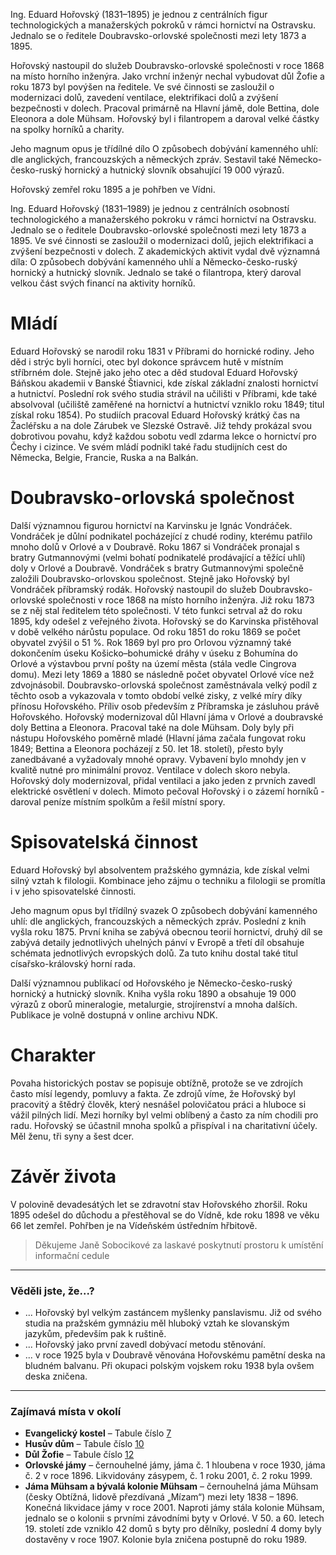 Ing. Eduard Hořovský (1831–1895) je jednou z centrálních figur technologických a manažerských pokroků v rámci hornictví na Ostravsku. Jednalo se o ředitele Doubravsko-orlovské společnosti mezi lety 1873 a 1895.

Hořovský nastoupil do služeb Doubravsko-orlovské společnosti v roce 1868 na místo horního inženýra. Jako vrchní inženýr nechal vybudovat důl Žofie a roku 1873 byl povýšen na ředitele. Ve své činnosti se zasloužil o modernizaci dolů, zavedení ventilace, elektrifikaci dolů a zvýšení bezpečnosti v dolech. Pracoval primárně na Hlavní jámě, dole Bettina, dole Eleonora a dole Mühsam. Hořovský byl i filantropem a daroval velké částky na spolky horníků a charity.

Jeho magnum opus je třídílné dílo O způsobech dobývání kamenného uhlí: dle anglických, francouzských a německých zpráv. Sestavil také Německo-česko-ruský hornický a hutnický slovník obsahující 19 000 výrazů.

Hořovský zemřel roku 1895 a je pohřben ve Vídni.

Ing. Eduard Hořovský (1831–1989) je jednou z centrálních osobností technologického a manažerského pokroku v rámci hornictví na Ostravsku. Jednalo se o ředitele Doubravsko-orlovské společnosti mezi lety 1873 a 1895. Ve své činnosti se zasloužil o modernizaci dolů, jejich elektrifikaci a zvýšení bezpečnosti v dolech. Z akademických aktivit vydal dvě významná díla: O způsobech dobývání kamenného uhlí a Německo-česko-ruský hornický a hutnický slovník. Jednalo se také o filantropa, který daroval velkou část svých financí na aktivity horníků.

# Mládí

Eduard Hořovský se narodil roku 1831 v Příbrami do hornické rodiny. Jeho děd i strýc byli horníci, otec byl dokonce správcem hutě v místním stříbrném dole. Stejně jako jeho otec a děd studoval Eduard Hořovský Báňskou akademii v Banské Štiavnici, kde získal základní znalosti hornictví a hutnictví. Poslední rok svého studia strávil na učilišti v Příbrami, kde také absolvoval (učiliště zaměřené na hornictví a hutnictví vzniklo roku 1849; titul získal roku 1854). Po studiích pracoval Eduard Hořovský krátký čas na Žacléřsku a na dole Zárubek ve Slezské Ostravě. Již tehdy prokázal svou dobrotivou povahu, když každou sobotu vedl zdarma lekce o hornictví pro Čechy i cizince. Ve svém mládí podnikl také řadu studijních cest do Německa, Belgie, Francie, Ruska a na Balkán.

# Doubravsko-orlovská společnost

Další významnou figurou hornictví na Karvinsku je Ignác Vondráček. Vondráček je důlní podnikatel pocházející z chudé rodiny, kterému patřilo mnoho dolů v Orlové a v Doubravě. Roku 1867 si Vondráček pronajal s bratry Gutmannovými (velmi bohatí podnikatelé prodávající a těžící uhlí) doly v Orlové a Doubravě. Vondráček s bratry Gutmannovými společně založili Doubravsko-orlovskou společnost. Stejně jako Hořovský byl Vondráček příbramský rodák.
Hořovský nastoupil do služeb Doubravsko-orlovské společnosti v roce 1868 na místo horního inženýra. Již roku 1873 se z něj stal ředitelem této společnosti. V této funkci setrval až do roku 1895, kdy odešel z veřejného života.
Hořovský se do Karvinska přistěhoval v době velkého nárůstu populace. Od roku 1851 do roku 1869 se počet obyvatel zvýšil o 51 %. Rok 1869 byl pro pro Orlovou významný také dokončením úseku Košicko–bohumické dráhy v úseku z Bohumína do Orlové a výstavbou první pošty na území města (stála vedle Cingrova domu). Mezi lety 1869 a 1880 se následně počet obyvatel Orlové více než zdvojnásobil. Doubravsko-orlovská společnost zaměstnávala velký podíl z těchto osob a vykazovala v tomto období velké zisky, z velké míry díky přínosu Hořovského. Příliv osob především z Příbramska je zásluhou právě Hořovského.
Hořovský modernizoval důl Hlavní jáma v Orlové a doubravské doly Bettina a Eleonora. Pracoval také na dole Mühsam. Doly byly při nástupu Hořovského poměrně mladé (Hlavní jáma začala fungovat roku 1849; Bettina a Eleonora pocházejí z 50. let 18. století), přesto byly zanedbávané a vyžadovaly mnohé opravy. Vybavení bylo mnohdy jen v kvalitě nutné pro minimální provoz. Ventilace v dolech skoro nebyla. Hořovský doly modernizoval, přidal ventilaci a jako jeden z prvních zavedl elektrické osvětlení v dolech. Mimoto pečoval Hořovský i o zázemí horníků - daroval peníze místním spolkům a řešil místní spory.

# Spisovatelská činnost

Eduard Hořovský byl absolventem pražského gymnázia, kde získal velmi silný vztah k filologii. Kombinace jeho zájmu o techniku a filologii se promítla i v jeho spisovatelské činnosti.

Jeho magnum opus byl třídílný svazek O způsobech dobývání kamenného uhlí: dle anglických, francouzských a německých zpráv. Poslední z knih vyšla roku 1875. První kniha se zabývá obecnou teorií hornictví, druhý díl se zabývá detaily jednotlivých uhelných pánví v Evropě a třetí díl obsahuje schémata jednotlivých evropských dolů. Za tuto knihu dostal také titul císařsko-královský horní rada.

Další významnou publikací od Hořovského je Německo-česko-ruský hornický a hutnický slovník. Kniha vyšla roku 1890 a obsahuje 19 000 výrazů z oborů mineralogie, metalurgie, strojírenství a mnoha dalších. Publikace je volně dostupná v online archivu NDK.

# Charakter

Povaha historických postav se popisuje obtížně, protože se ve zdrojích často mísí legendy, pomluvy a fakta. Ze zdrojů víme, že Hořovský byl pracovitý a štědrý člověk, který nesnášel polovičatou práci a hluboce si vážil pilných lidí. Mezi horníky byl velmi oblíbený a často za ním chodili pro radu. Hořovský se účastnil mnoha spolků a přispíval i na charitativní účely. 
Měl ženu, tři syny a šest dcer.

# Závěr života

V polovině devadesátých let se zdravotní stav Hořovského zhoršil. Roku 1895 odešel do důchodu a přestěhoval se do Vídně, kde roku 1898 ve věku 66 let zemřel. Pohřben je na Vídeňském ústředním hřbitově.

> Děkujeme Janě Sobocikové za laskavé poskytnutí prostoru k umístění informační cedule

---

### Věděli jste, že...?

- ... Hořovský byl velkým zastáncem myšlenky panslavismu. Již od svého studia na pražském gymnáziu měl hluboký vztah ke slovanským jazykům, především pak k ruštině.
- ... Hořovský jako první zavedl dobývací metodu stěnování.
- ... v roce 1925 byla v Doubravě věnována Hořovskému pamětní deska na bludném balvanu. Při okupaci polským vojskem roku 1938 byla ovšem deska zničena.

---

### Zajímavá místa v okolí

- __Evangelický kostel__ – Tabule číslo [7](/misto/7)
- __Husův dům__ – Tabule číslo [10](/misto/10)
- __Důl Žofie__ – Tabule číslo [12](/misto/12)
- __Orlovské jámy__ – černouhelné jámy, jáma č. 1 hloubena v roce 1930, jáma č. 2 v roce 1896. Likvidovány zásypem, č. 1 roku 2001, č. 2 roku 1999.
- __Jáma Mühsam a bývalá kolonie Mühsam__ – černouhelná jáma Mühsam (česky Obtížná, lidově přezdívaná „Mízam“) mezi lety 1838 – 1896. Konečná likvidace jámy v roce 2001. Naproti jámy stála kolonie Mühsam, jednalo se o kolonii s prvními závodními byty v Orlové. V 50. a 60. letech 19. století zde vzniklo 42 domů s byty pro dělníky, poslední 4 domy byly dostavěny v roce 1907. Kolonie byla zničena postupně do roku 1989.